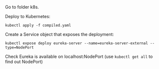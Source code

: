 Go to folder k8s.

Deploy to Kubernetes:

`kubectl apply -f compiled.yaml`

Create a Service object that exposes the deployment:

`kubectl expose deploy eureka-server --name=eureka-server-external --type=NodePort`

Check Eureka is available on localhost:NodePort (use `kubectl get all` to find out NodePort)

